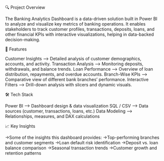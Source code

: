 🔍 Project Overview

The Banking Analytics Dashboard is a data-driven solution built in Power BI to analyze and visualize key metrics of banking operations.
It enables stakeholders to track customer profiles, transactions, deposits, loans, and other financial KPIs with interactive visualizations, helping in data-backed decision-making.

🚀 Features

Customer Insights –> Detailed analysis of customer demographics, accounts, and activity.
Transaction Analysis –> Monitoring deposits, withdrawals, and balance trends.
Loan Performance –> Overview of loan distribution, repayments, and overdue accounts.
Branch-Wise KPIs –> Comparative view of different bank branches’ performance.
Interactive Filters –> Drill-down analysis with slicers and dynamic visuals.

🛠️ Tech Stack

Power BI –> Dashboard design & data visualization
SQL / CSV –> Data sources (customer, transactions, loans, etc.)
Data Modeling –> Relationships, measures, and DAX calculations

📈 Key Insights

->Some of the insights this dashboard provides:
->Top-performing branches and customer segments
->Loan default risk identification
->Deposit vs. loan balance comparison
->Seasonal transaction trends
->Customer growth and retention patterns
